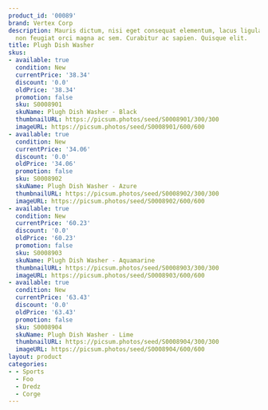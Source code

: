 ```yaml
---
product_id: '00089'
brand: Vertex Corp
description: Mauris dictum, nisi eget consequat elementum, lacus ligula molestie metus,
  non feugiat orci magna ac sem. Curabitur ac sapien. Quisque elit.
title: Plugh Dish Washer
skus:
- available: true
  condition: New
  currentPrice: '38.34'
  discount: '0.0'
  oldPrice: '38.34'
  promotion: false
  sku: S0008901
  skuName: Plugh Dish Washer - Black
  thumbnailURL: https://picsum.photos/seed/S0008901/300/300
  imageURL: https://picsum.photos/seed/S0008901/600/600
- available: true
  condition: New
  currentPrice: '34.06'
  discount: '0.0'
  oldPrice: '34.06'
  promotion: false
  sku: S0008902
  skuName: Plugh Dish Washer - Azure
  thumbnailURL: https://picsum.photos/seed/S0008902/300/300
  imageURL: https://picsum.photos/seed/S0008902/600/600
- available: true
  condition: New
  currentPrice: '60.23'
  discount: '0.0'
  oldPrice: '60.23'
  promotion: false
  sku: S0008903
  skuName: Plugh Dish Washer - Aquamarine
  thumbnailURL: https://picsum.photos/seed/S0008903/300/300
  imageURL: https://picsum.photos/seed/S0008903/600/600
- available: true
  condition: New
  currentPrice: '63.43'
  discount: '0.0'
  oldPrice: '63.43'
  promotion: false
  sku: S0008904
  skuName: Plugh Dish Washer - Lime
  thumbnailURL: https://picsum.photos/seed/S0008904/300/300
  imageURL: https://picsum.photos/seed/S0008904/600/600
layout: product
categories:
- - Sports
  - Foo
  - Dredz
  - Corge
---
```

